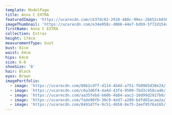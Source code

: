 ```yaml
---
template: ModelPage
title: Anna C EXTRA
featuredImage: 'https://ucarecdn.com/cb3fdc82-2918-488c-99ec-2b652cb65834/'
imageThumbnail: 'https://ucarecdn.com/e34e058c-d086-44e7-bdb9-5f72d154a5af/'
firstName: Anna C EXTRA
collection: Extras
height: 174cm
measurementType: bust
bust: 81cm
waist: 64cm
hips: 64cm
size: 6-8
shoeSize: '8'
hair: Black
eyes: Brown
imagePortfolio:
  - image: 'https://ucarecdn.com/08b2cdff-d114-4b4d-a751-fb0965d38e24/'
  - image: 'https://ucarecdn.com/c6a3d6f4-4a4d-43f4-9509-7bd3c458ca46/'
  - image: 'https://ucarecdn.com/aa35febd-660b-4b84-aac2-10d99d2917b0/'
  - image: 'https://ucarecdn.com/fade98fb-30c9-4ed7-a289-6dfd65acaa2a/'
  - image: 'https://ucarecdn.com/8491d7fe-9c51-4b58-8e75-2eef9576a165/'
---
```


